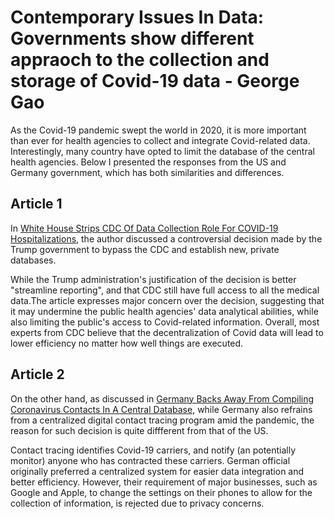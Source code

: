 # Contemporary Issues In Data: Governments show different appraoch to the collection and storage of Covid-19 data - George Gao
As the Covid-19 pandemic swept the world in 2020, it is more important than ever for health agencies to collect and integrate Covid-related data. Interestingly, many country have opted to limit the database of the central health agencies. Below I presented the responses from the US and Germany government, which has both similarities and differences. 


## Article 1
In [White House Strips CDC Of Data Collection Role For COVID-19 Hospitalizations](https://www.npr.org/sections/health-shots/2020/07/15/891351706white-house-strips-cdc-of-data-collection-role-for-covid-19-hospitalizations), the author discussed a controversial decision made by the Trump government to bypass the CDC and establish new, private databases.

While the Trump administration's justification of the decision is better "streamline reporting", and that CDC still have full access to all the medical data.The article expresses major concern over the decision, suggesting that it may undermine the public health agencies' data analytical abilities, while also limiting the public's access to Covid-related information. Overall, most experts from CDC believe that the decentralization of Covid data will lead to lower efficiency no matter how well things are executed. 

## Article 2
On the other hand, as discussed in [Germany Backs Away From Compiling Coronavirus Contacts In A Central Database](https://www.npr.org/sections/coronavirus-live-updates/2020/04/27/846046185/germany-backs-away-from-compiling-coronavirus-contacts-in-a-central-database), while Germany also refrains from a centralized digital contact tracing program amid the pandemic, the reason for such decision is quite diffferent from that of the US.

Contact tracing identifies Covid-19 carriers, and notify (an potentially monitor) anyone who has contracted these carriers. German official originally preferred a centralized system for easier data integration and better efficiency. However, their requirement of major businesses, such as Google and Apple, to change the settings on their phones to allow for the collection of information, is rejected due to privacy concerns. 

